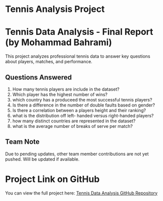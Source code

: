 # Tennis Analysis Project
# Tennis Data Analysis - Final Report (by Mohammad Bahrami)

This project analyzes professional tennis data to answer key questions about players, matches, and performance.
## Questions Answered
1. How many tennis players are include in the dataset?
3. Which player has the highest number of wins?
6. which country has a produceed the most successful tennis players? 
8. Is there a difference in the number of double faults based on gender?
10. Is there a correlation between a players height and their ranking? 
13. what is the distribution off left- handed versus right-handed players?
15. how many distinct countries are represented in the dataset?
17. what is the average number of breaks of serve per match?

## Team Note
Due to pending updates, other team member contributions are not yet pushed. Will be updated if available.

# Project Link on GitHub
You can view the full project here: [Tennis Data Analysis GitHub Repository](https://github.com/Mohammad-b78/Tennis_analysis_Project.git)
